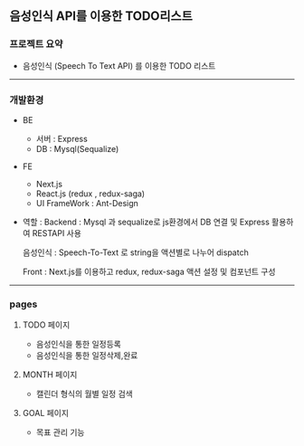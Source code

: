 ## 음성인식 API를 이용한 TODO리스트

### 프로젝트 요약

- 음성인식 (Speech To Text API) 를 이용한 TODO 리스트
---

### 개발환경

- BE
    - 서버 : Express
    - DB : Mysql(Sequalize)
- FE
    - Next.js
    - React.js (redux , redux-saga)
    - UI FrameWork : Ant-Design
- 역할 :
Backend :  Mysql 과 sequalize로 js환경에서 DB 연결 및 Express 활용하여 RESTAPI 사용

    음성인식 : Speech-To-Text 로 string을 액션별로 나누어 dispatch

    Front : Next.js를 이용하고 redux, redux-saga 액션 설정 및 컴포넌트 구성

---

### pages

1. TODO 페이지
    - 음성인식을 통한 일정등록
    - 음성인식을 통한 일정삭제,완료

2.  MONTH 페이지

    - 캘린더 형식의 월별 일정 검색

3. GOAL 페이지

   - 목표 관리 기능